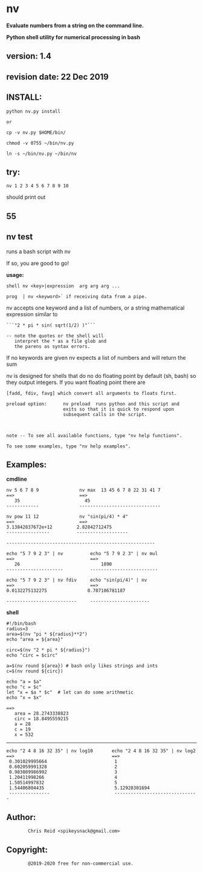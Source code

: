 # nv

**Evaluate numbers from a string on the command line.**

**Python shell utility for numerical processing in bash**

version: 1.4
-------

revision date: 22 Dec 2019
-------------


INSTALL:
--------

    python nv.py install

    or

    cp -v nv.py $HOME/bin/

    chmod -v 0755 ~/bin/nv.py

    ln -s ~/bin/nv.py ~/bin/nv


try:
----

 `nv 1 2 3 4 5 6 7 8 9 10`

should print out

55
--


nv test
-------

runs a bash script with nv

If so, you are good to go!


**usage:**

 ```shell nv <key>|expression  arg arg arg ...```
 
 ```prog  | nv <keyword>` if receiving data from a pipe.```
 
    
nv accepts one keyword and a list of numbers,
or a string mathematical expression
similar to

    ```"2 * pi * sin( sqrt(1/2) )"```
    
    -- note the quotes or the shell will
       interpret the * as a file glob and
       the parens as syntax errors.
    
If no keywords are given nv expects a list of numbers and will return the sum
    
nv is designed for shells that do no do floating point by default (sh, bash)
so they output integers. If you want floating point there are
    
    [fadd, fdiv, favg] which convert all arguments to floats first.
    
    preload option:      nv preload  runs python and this script and
                         exits so that it is quick to respond upon
                         subsequent calls in the script.
    
    
    
    note -- To see all available functions, type "nv help functions".
                
    To see some examples, type "nv help examples".


Examples:
--------

**cmdline**
    
    nv 5 6 7 8 9               nv max  13 45 6 7 8 22 31 41 7
    ==>                        ==>
       35                        45
    ------------               ------------------------------
     
    nv pow 11 12               nv "sin(pi/4) * 4"
    ==>                        ==>
    3.13842837672e+12         2.82842712475
    ----------------          -------------------
    
    -------------------------------------------------------
     
    echo "5 7 9 2 3" | nv          echo "5 7 9 2 3" | nv mul
    ==>                            ==>
       26                              1890
    ---------------------          -------------------------
     
    echo "5 7 9 2 3" | nv fdiv     echo "sin(pi/4)" | nv
    ==>                            ==>
    0.0132275132275               0.707106781187

    --------------------------     ----------------------

**shell**

    #!/bin/bash
    radius=3
    area=$(nv "pi * ${radius}**2")
    echo "area = ${area}"
 
    circ=$(nv "2 * pi * ${radius}")
    echo "circ = $circ"
 
    a=$(nv round ${area}) # bash only likes strings and ints
    c=$(nv round ${circ})
 
    echo "a = $a"
    echo "c = $c"
    let "x = $a * $c"  # let can do some arithmetic
    echo "x = $x"
 
    ==>
       area = 28.2743338823
       circ = 18.8495559215
       a = 28
       c = 19
       x = 532

---------------------------------------------------------------------

    echo "2 4 8 16 32 35" | nv log10       echo "2 4 8 16 32 35" | nv log2
    ==>                                    ==>
     0.301029995664                         1
     0.602059991328                         2
     0.903089986992                         3
     1.20411998266                          4
     1.50514997832                          5
     1.54406804435                          5.12928301694
     ---------------                        -------------------------------


Author:
-------
			Chris Reid <spikeysnack@gmail.com>

Copyright:
----------
			@2019-2020 free for non-commercial use.



